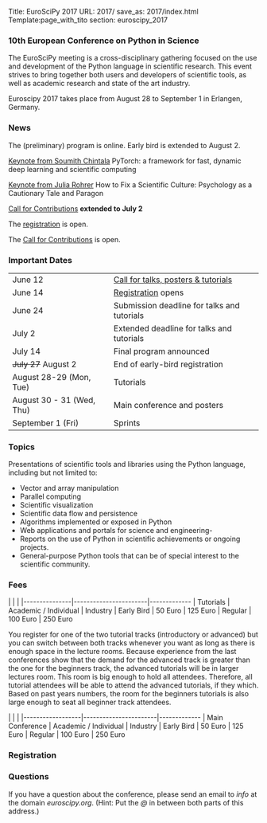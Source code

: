 Title: EuroSciPy 2017
URL: 2017/
save_as: 2017/index.html
Template:page_with_tito
section: euroscipy_2017


### 10th European Conference on Python in Science

The EuroSciPy meeting is a cross-disciplinary gathering focused on the use and development
of the Python language in scientific research. This event strives to bring together both
users and developers of scientific tools, as well as academic research and state of the art
industry.

Euroscipy 2017 takes place from August 28 to September 1 in Erlangen, Germany.


### News

The (preliminary) program is online. Early bird is extended to August 2.

[Keynote from Soumith Chintala]({filename}keynote_soumith_chintala.md)
PyTorch: a framework for fast, dynamic deep learning and scientific computing

[Keynote from Julia Rohrer]({filename}keynote_julia_rohrer.md)
How to Fix a Scientific Culture: Psychology as a Cautionary Tale and Paragon

[Call for Contributions](https://www.papercall.io/euroscipy-2017) **extended to July 2**

The [registration](#registration) is open.

The [Call for Contributions](https://www.papercall.io/euroscipy-2017)
is open.


### Important Dates

|                             |                                                                                  |
|-----------------------------|-----------------------------------------------------------------------------------
| June 12                     | [Call for talks, posters & tutorials](https://www.papercall.io/euroscipy-2017)
| June 14                     | [Registration](#registration) opens
| June 24                     | Submission deadline for talks and tutorials
| July 2                      | Extended deadline for talks and tutorials
| July 14                     | Final program announced
| <s>July 27</s> August 2     | End of early-bird registration
| August 28-29 (Mon, Tue)     | Tutorials
| August 30 - 31 (Wed, Thu)   | Main conference and posters
| September 1 (Fri)           | Sprints


### Topics


Presentations of scientific tools and libraries using the Python language, including but not limited to:

 - Vector and array manipulation
 - Parallel computing
 - Scientific visualization
 - Scientific data flow and persistence
 - Algorithms implemented or exposed in Python
 - Web applications and portals for science and engineering-
 - Reports on the use of Python in scientific achievements or ongoing projects.
 - General-purpose Python tools that can be of special interest to the scientific community.


### Fees

|               |                       |
|---------------|-----------------------|-------------
| Tutorials     | Academic / Individual | Industry
| Early Bird    | 50 Euro               | 125 Euro
| Regular       | 100 Euro              | 250 Euro

<a name="tutorial-space"></a>
You register for one of the two tutorial tracks (introductory or advanced)
but you can switch between both tracks whenever you want as long as there is
enough space in the lecture rooms.
Because experience from the last conferences show that the demand for the
advanced track is greater than the one for the beginners track, the advanced
tutorials will be in larger lectures room.
This room is big enough to hold all attendees.
Therefore, all tutorial attendees will be able to attend the advanced
tutorials, if they which.
Based on past years numbers, the room for the beginners tutorials is also large
enough to seat all beginner track attendees.

|                  |                       |
|------------------|-----------------------|-------------
| Main Conference  | Academic / Individual | Industry
| Early Bird       | 50 Euro               | 125 Euro
| Regular          | 100 Euro              | 250 Euro


### Registration<a name="registration"></a>

<tito-widget event="euroscipy2017/euroscipy-2017"></tito-widget>


### Questions<a name="questions"></a>

If you have a question about the conference, please send an email to *info* at
the domain *euroscipy.org*.
(Hint: Put the *@* in between both parts of this address.)
